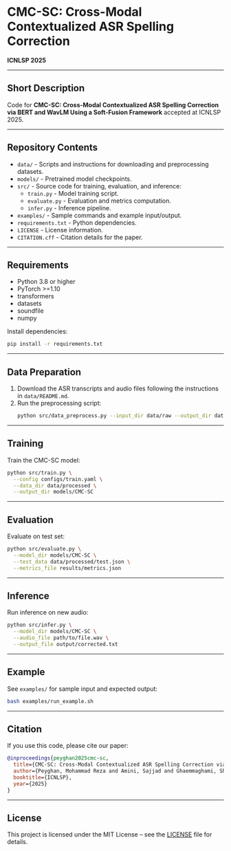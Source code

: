 # CMC-SC: Cross-Modal Contextualized ASR Spelling Correction

**ICNLSP 2025**

---

## Short Description

Code for **CMC-SC: Cross-Modal Contextualized ASR Spelling Correction via BERT and WavLM Using a Soft-Fusion Framework** accepted at ICNLSP 2025.

---

## Repository Contents

- `data/` - Scripts and instructions for downloading and preprocessing datasets.
- `models/` - Pretrained model checkpoints.
- `src/` - Source code for training, evaluation, and inference:
  - `train.py` - Model training script.
  - `evaluate.py` - Evaluation and metrics computation.
  - `infer.py` - Inference pipeline.
- `examples/` - Sample commands and example input/output.
- `requirements.txt` - Python dependencies.
- `LICENSE` - License information.
- `CITATION.cff` - Citation details for the paper.

---

## Requirements

- Python 3.8 or higher
- PyTorch >=1.10
- transformers
- datasets
- soundfile
- numpy

Install dependencies:

```bash
pip install -r requirements.txt
```

---

## Data Preparation

1. Download the ASR transcripts and audio files following the instructions in `data/README.md`.
2. Run the preprocessing script:
   ```bash
   python src/data_preprocess.py --input_dir data/raw --output_dir data/processed
   ```

---

## Training

Train the CMC-SC model:

```bash
python src/train.py \
  --config configs/train.yaml \
  --data_dir data/processed \
  --output_dir models/CMC-SC
```

---

## Evaluation

Evaluate on test set:

```bash
python src/evaluate.py \
  --model_dir models/CMC-SC \
  --test_data data/processed/test.json \
  --metrics_file results/metrics.json
```

---

## Inference

Run inference on new audio:

```bash
python src/infer.py \
  --model_dir models/CMC-SC \
  --audio_file path/to/file.wav \
  --output_file output/corrected.txt
```

---

## Example

See `examples/` for sample input and expected output:

```bash
bash examples/run_example.sh
```

---

## Citation

If you use this code, please cite our paper:

```bibtex
@inproceedings{peyghan2025cmc-sc,
  title={CMC-SC: Cross-Modal Contextualized ASR Spelling Correction via BERT and WavLM Using a Soft-Fusion Framework},
  author={Peyghan, Mohammad Reza and Amini, Sajjad and Ghaemmaghami, Shahrokh},
  booktitle={ICNLSP},
  year={2025}
}
```

---

## License

This project is licensed under the MIT License – see the [LICENSE](LICENSE) file for details.

